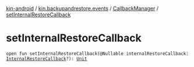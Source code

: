 [kin-android](../../index.md) / [kin.backupandrestore.events](../index.md) / [CallbackManager](index.md) / [setInternalRestoreCallback](./set-internal-restore-callback.md)

# setInternalRestoreCallback

`open fun setInternalRestoreCallback(@Nullable internalRestoreCallback: `[`InternalRestoreCallback`](../-internal-restore-callback/index.md)`?): `[`Unit`](https://kotlinlang.org/api/latest/jvm/stdlib/kotlin/-unit/index.html)